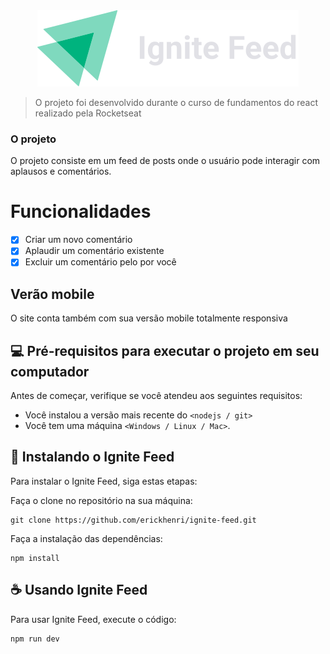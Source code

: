<div align="center">
  <img src="public/logo.svg">
</div>

> O projeto foi desenvolvido durante o curso de fundamentos do react realizado pela Rocketseat

### O projeto

O projeto consiste em um feed de posts onde o usuário pode interagir com aplausos e comentários.


# Funcionalidades

- [x] Criar um novo comentário
- [x] Aplaudir um comentário existente
- [x] Excluir um comentário pelo por você

## Verão mobile

O site conta também com sua versão mobile totalmente responsiva

## 💻 Pré-requisitos para executar o projeto em seu computador

Antes de começar, verifique se você atendeu aos seguintes requisitos:

- Você instalou a versão mais recente do `<nodejs / git>`
- Você tem uma máquina `<Windows / Linux / Mac>`.

## 🚀 Instalando o Ignite Feed

Para instalar o Ignite Feed, siga estas etapas:

Faça o clone no repositório na sua máquina:

```
git clone https://github.com/erickhenri/ignite-feed.git
```

Faça a instalação das dependências:

```
npm install
```

## ☕ Usando Ignite Feed

Para usar Ignite Feed, execute o código:

```
npm run dev
```